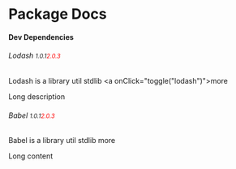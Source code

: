 # Package Docs

#### Dev Dependencies

###### Lodash <small>1.0.1</small><small style="color: red;">2.0.3</small>
Lodash is a library
<span class="tag">util</span>
<span class="tag">stdlib</span>
<a onClick="toggle("lodash")">more</a>
<p id="lodash" class="hidden">Long description</p>

###### Babel <small>1.0.1</small><small style="color: red;">2.0.3</small>
Babel is a library
<span class="tag">util</span>
<span class="tag">stdlib</span>
<a onClick="toggle('babel')">more</a>
<p id="babel" class="hidden"> Long content</p>

<script>
  function toggle(id) {
  var element = document.getElementById(id)
  if (element.className === "hidden") { element.className = "" }
  else { element.className = "hidden" }
}
</script>
